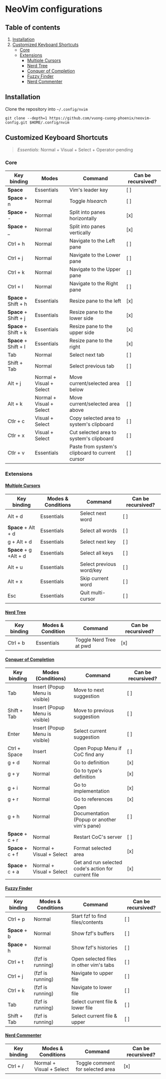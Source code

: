 # NeoVim configurations

## Table of contents

1. [Installation](#installation)
2. [Customized Keyboard Shortcuts](#customized-keyboard-shortcuts)
   - [Core](#core)
   - [Extensions](#extensions)
     - [Multiple Cursors](#multiple-cursors)
     - [Nerd Tree](#nerd-tree)
     - [Conquer of Completion](#conquer-of-completion)
     - [Fuzzy Finder](#fuzzy-finder)
     - [Nerd Commenter](#nerd-commenter)

## Installation

Clone the repository into `~/.config/nvim`

```shell
git clone --depth=1 https://github.com/vuong-cuong-phoenix/neovim-config.git $HOME/.config/nvim
```

## Customized Keyboard Shortcuts

> _Essentials_: Normal + Visual + Select + Operator-pending

### Core

| Key binding           | Modes                    | Command                                         | Can be recursived? |
| --------------------- | ------------------------ | ----------------------------------------------- | ------------------ |
| **Space**             | Essentials               | Vim's leader key                                | [ ]                |
| **Space** + n         | Normal                   | Toggle _hlsearch_                               | [ ]                |
| **Space** + -         | Normal                   | Split into panes horizontally                   | [x]                |
| **Space** + \_        | Normal                   | Split into panes vertically                     | [x]                |
| Ctrl + h              | Normal                   | Navigate to the Left pane                       | [ ]                |
| Ctrl + j              | Normal                   | Navigate to the Lower pane                      | [ ]                |
| Ctrl + k              | Normal                   | Navigate to the Upper pane                      | [ ]                |
| Ctrl + l              | Normal                   | Navigate to the Right pane                      | [ ]                |
| **Space** + Shift + h | Essentials               | Resize pane to the left                         | [x]                |
| **Space** + Shift + j | Essentials               | Resize pane to the lower side                   | [x]                |
| **Space** + Shift + k | Essentials               | Resize pane to the upper side                   | [x]                |
| **Space** + Shift + l | Essentials               | Resize pane to the right                        | [x]                |
| Tab                   | Normal                   | Select next tab                                 | [ ]                |
| Shift + Tab           | Normal                   | Select previous tab                             | [ ]                |
| Alt + j               | Normal + Visual + Select | Move current/selected area below                | [ ]                |
| Alt + k               | Normal + Visual + Select | Move current/selected area above                | [ ]                |
| Ctlr + c              | Visual + Select          | Copy selected area to system's clipboard        | [ ]                |
| Ctlr + x              | Visual + Select          | Cut selected area to system's clipboard         | [ ]                |
| Ctlr + v              | Essentials               | Paste from system's clipboard to current cursor | [ ]                |

### Extensions

#### [Multiple Cursors](https://github.com/terryma/vim-multiple-cursors)

| Key binding            | Modes & Conditions | Command                  | Can be recursived? |
| ---------------------- | ------------------ | ------------------------ | ------------------ |
| Alt + d                | Essentials         | Select next word         | [ ]                |
| **Space** + Alt + d    | Essentials         | Select all words         | [ ]                |
| g + Alt + d            | Essentials         | Select next key          | [ ]                |
| **Space** + g +Alt + d | Essentials         | Select all keys          | [ ]                |
| Alt + u                | Essentials         | Select previous word/key | [ ]                |
| Alt + x                | Essentials         | Skip current word        | [ ]                |
| Esc                    | Essentials         | Quit multi-cursor        | [ ]                |

#### [Nerd Tree](https://github.com/preservim/nerdtree)

| Key binding | Modes & Condition | Command                 | Can be recursived? |
| ----------- | ----------------- | ----------------------- | ------------------ |
| Ctrl + b    | Essentials        | Toggle Nerd Tree at pwd | [x]                |

#### [Conquer of Completion](https://github.com/neoclide/coc.nvim)

| Key binding       | Modes (Conditions)             | Command                                             | Can be recursived? |
| ----------------- | ------------------------------ | --------------------------------------------------- | ------------------ |
| Tab               | Insert (Popup Menu is visible) | Move to next suggestion                             | [ ]                |
| Shift + Tab       | Insert (Popup Menu is visible) | Move to previous suggestion                         | [ ]                |
| Enter             | Insert (Popup Menu is visible) | Select current suggestion                           | [ ]                |
| Ctrl + Space      | Insert                         | Open Popup Menu if CoC find any                     | [ ]                |
| g + d             | Normal                         | Go to definition                                    | [x]                |
| g + y             | Normal                         | Go to type's definition                             | [x]                |
| g + i             | Normal                         | Go to implementation                                | [x]                |
| g + r             | Normal                         | Go to references                                    | [x]                |
| g + h             | Normal                         | Open Documentation (Popup or another vim's pane)    | [ ]                |
| **Space** + c + r | Normal                         | Restart CoC's server                                | [ ]                |
| **Space** + c + f | Normal + Visual + Select       | Format selected area                                | [x]                |
| **Space** + c + a | Normal + Visual + Select       | Get and run selected code's action for current file | [x]                |

#### [Fuzzy Finder](https://github.com/junegunn/fzf.vim)

| Key binding   | Modes & Conditions | Command                                 | Can be recursived? |
| ------------- | ------------------ | --------------------------------------- | ------------------ |
| Ctrl + p      | Normal             | Start fzf to find files/contents        | [ ]                |
| **Space** + b | Normal             | Show fzf's buffers                      | [ ]                |
| **Space** + h | Normal             | Show fzf's histories                    | [ ]                |
| Ctrl + t      | (fzf is running)   | Open selected files in other vim's tabs | [ ]                |
| Ctrl + j      | (fzf is running)   | Navigate to upper file                  | [ ]                |
| Ctrl + k      | (fzf is running)   | Navigate to lower file                  | [ ]                |
| Tab           | (fzf is running)   | Select current file & lower file        | [ ]                |
| Shift + Tab   | (fzf is running)   | Select current file & upper             | [ ]                |

#### [Nerd Commenter](https://github.com/preservim/nerdcommenter)

| Key binding | Modes & Conditions       | Command                          | Can be recursived? |
| ----------- | ------------------------ | -------------------------------- | ------------------ |
| Ctrl + /    | Normal + Visual + Select | Toggle comment for selected area | [x]                |
